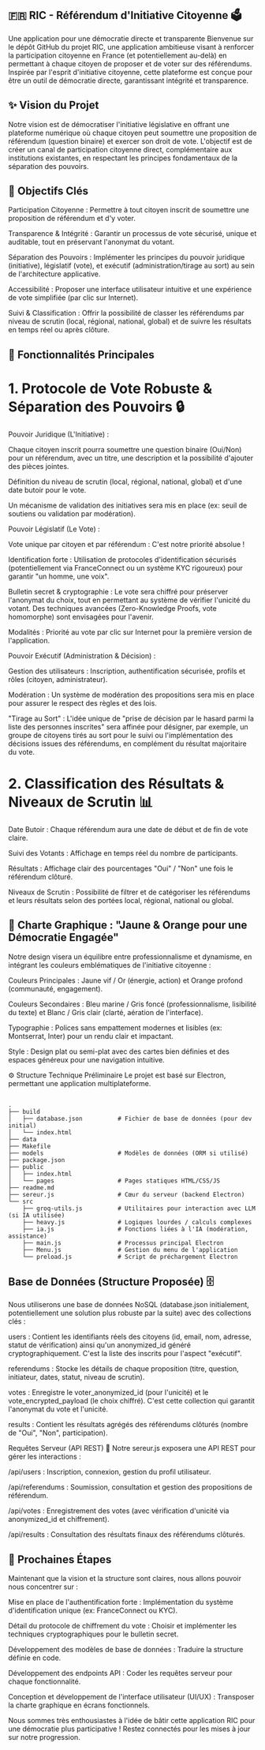 ## 🇫🇷 RIC - Référendum d'Initiative Citoyenne 🗳️
Une application pour une démocratie directe et transparente
Bienvenue sur le dépôt GitHub du projet RIC, une application ambitieuse visant à renforcer la participation citoyenne en France (et potentiellement au-delà) en permettant à chaque citoyen de proposer et de voter sur des référendums. Inspirée par l'esprit d'initiative citoyenne, cette plateforme est conçue pour être un outil de démocratie directe, garantissant intégrité et transparence.

## ✨ Vision du Projet
Notre vision est de démocratiser l'initiative législative en offrant une plateforme numérique où chaque citoyen peut soumettre une proposition de référendum (question binaire) et exercer son droit de vote. L'objectif est de créer un canal de participation citoyenne direct, complémentaire aux institutions existantes, en respectant les principes fondamentaux de la séparation des pouvoirs.

## 🎯 Objectifs Clés
Participation Citoyenne : Permettre à tout citoyen inscrit de soumettre une proposition de référendum et d'y voter.

Transparence & Intégrité : Garantir un processus de vote sécurisé, unique et auditable, tout en préservant l'anonymat du votant.

Séparation des Pouvoirs : Implémenter les principes du pouvoir juridique (initiative), législatif (vote), et exécutif (administration/tirage au sort) au sein de l'architecture applicative.

Accessibilité : Proposer une interface utilisateur intuitive et une expérience de vote simplifiée (par clic sur Internet).

Suivi & Classification : Offrir la possibilité de classer les référendums par niveau de scrutin (local, régional, national, global) et de suivre les résultats en temps réel ou après clôture.

## 🔑 Fonctionnalités Principales
# 1. Protocole de Vote Robuste & Séparation des Pouvoirs 🔒
Pouvoir Juridique (L'Initiative) :

Chaque citoyen inscrit pourra soumettre une question binaire (Oui/Non) pour un référendum, avec un titre, une description et la possibilité d'ajouter des pièces jointes.

Définition du niveau de scrutin (local, régional, national, global) et d'une date butoir pour le vote.

Un mécanisme de validation des initiatives sera mis en place (ex: seuil de soutiens ou validation par modération).

Pouvoir Législatif (Le Vote) :

Vote unique par citoyen et par référendum : C'est notre priorité absolue !

Identification forte : Utilisation de protocoles d'identification sécurisés (potentiellement via FranceConnect ou un système KYC rigoureux) pour garantir "un homme, une voix".

Bulletin secret & cryptographie : Le vote sera chiffré pour préserver l'anonymat du choix, tout en permettant au système de vérifier l'unicité du votant. Des techniques avancées (Zero-Knowledge Proofs, vote homomorphe) sont envisagées pour l'avenir.

Modalités : Priorité au vote par clic sur Internet pour la première version de l'application.

Pouvoir Exécutif (Administration & Décision) :

Gestion des utilisateurs : Inscription, authentification sécurisée, profils et rôles (citoyen, administrateur).

Modération : Un système de modération des propositions sera mis en place pour assurer le respect des règles et des lois.

"Tirage au Sort" : L'idée unique de "prise de décision par le hasard parmi la liste des personnes inscrites" sera affinée pour désigner, par exemple, un groupe de citoyens tirés au sort pour le suivi ou l'implémentation des décisions issues des référendums, en complément du résultat majoritaire du vote.

# 2. Classification des Résultats & Niveaux de Scrutin 📊
Date Butoir : Chaque référendum aura une date de début et de fin de vote claire.

Suivi des Votants : Affichage en temps réel du nombre de participants.

Résultats : Affichage clair des pourcentages "Oui" / "Non" une fois le référendum clôturé.

Niveaux de Scrutin : Possibilité de filtrer et de catégoriser les référendums et leurs résultats selon des portées local, régional, national ou global.

## 🎨 Charte Graphique : "Jaune & Orange pour une Démocratie Engagée"
Notre design visera un équilibre entre professionnalisme et dynamisme, en intégrant les couleurs emblématiques de l'initiative citoyenne :

Couleurs Principales : Jaune vif / Or (énergie, action) et Orange profond (communauté, engagement).

Couleurs Secondaires : Bleu marine / Gris foncé (professionnalisme, lisibilité du texte) et Blanc / Gris clair (clarté, aération de l'interface).

Typographie : Polices sans empattement modernes et lisibles (ex: Montserrat, Inter) pour un rendu clair et impactant.

Style : Design plat ou semi-plat avec des cartes bien définies et des espaces généreux pour une navigation intuitive.

⚙️ Structure Technique Préliminaire
Le projet est basé sur Electron, permettant une application multiplateforme.
```

.
├── build
│   ├── database.json          # Fichier de base de données (pour dev initial)
│   └── index.html
├── data
├── Makefile
├── models                     # Modèles de données (ORM si utilisé)
├── package.json
├── public
│   ├── index.html
│   └── pages                  # Pages statiques HTML/CSS/JS
├── readme.md
├── sereur.js                  # Cœur du serveur (backend Electron)
└── src
    ├── groq-utils.js          # Utilitaires pour interaction avec LLM (si IA utilisée)
    ├── heavy.js               # Logiques lourdes / calculs complexes
    ├── ia.js                  # Fonctions liées à l'IA (modération, assistance)
    ├── main.js                # Processus principal Electron
    ├── Menu.js                # Gestion du menu de l'application
    └── preload.js             # Script de préchargement Electron
```

## Base de Données (Structure Proposée) 🗄️
Nous utiliserons une base de données NoSQL (database.json initialement, potentiellement une solution plus robuste par la suite) avec des collections clés :

users : Contient les identifiants réels des citoyens (id, email, nom, adresse, statut de vérification) ainsi qu'un anonymized_id généré cryptographiquement. C'est la liste des inscrits pour l'aspect "exécutif".

referendums : Stocke les détails de chaque proposition (titre, question, initiateur, dates, statut, niveau de scrutin).

votes : Enregistre le voter_anonymized_id (pour l'unicité) et le vote_encrypted_payload (le choix chiffré). C'est cette collection qui garantit l'anonymat du vote et l'unicité.

results : Contient les résultats agrégés des référendums clôturés (nombre de "Oui", "Non", participation).

Requêtes Serveur (API REST) 🚀
Notre sereur.js exposera une API REST pour gérer les interactions :

/api/users : Inscription, connexion, gestion du profil utilisateur.

/api/referendums : Soumission, consultation et gestion des propositions de référendum.

/api/votes : Enregistrement des votes (avec vérification d'unicité via anonymized_id et chiffrement).

/api/results : Consultation des résultats finaux des référendums clôturés.

## 🚧 Prochaines Étapes
Maintenant que la vision et la structure sont claires, nous allons pouvoir nous concentrer sur :

Mise en place de l'authentification forte : Implémentation du système d'identification unique (ex: FranceConnect ou KYC).

Détail du protocole de chiffrement du vote : Choisir et implémenter les techniques cryptographiques pour le bulletin secret.

Développement des modèles de base de données : Traduire la structure définie en code.

Développement des endpoints API : Coder les requêtes serveur pour chaque fonctionnalité.

Conception et développement de l'interface utilisateur (UI/UX) : Transposer la charte graphique en écrans fonctionnels.

Nous sommes très enthousiastes à l'idée de bâtir cette application RIC pour une démocratie plus participative ! Restez connectés pour les mises à jour sur notre progression.